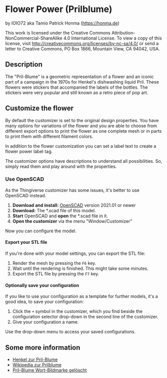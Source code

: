 # Flower Power (Prilblume)

by IOIO72 aka Tamio Patrick Honma (https://honma.de)

This work is licensed under the Creative Commons Attribution-NonCommercial-ShareAlike 4.0 International License. To view a copy of this license, visit http://creativecommons.org/licenses/by-nc-sa/4.0/ or send a letter to Creative Commons, PO Box 1866, Mountain View, CA 94042, USA.

## Description

The "Pril-Blume" is a geometric representation of a flower and an iconic part of a campaign in the 1970s for Henkel's dishwashing liquid Pril. These flowers were stickers that accompanied the labels of the bottles. The stickers were very popular and still known as a retro piece of pop art.

## Customize the flower

By default the customizer is set to the original design properties. You have many options for variations of the flower and you are able to choose from different export options to print the flower as one complete mesh or in parts to print them with different filament colors.

In addition to the flower customization you can set a label text to create a flower power label tag.

The customizer options have descriptions to understand all possibilities. So, simply read them and play around with the properties.

### Use OpenSCAD

As the Thingiverse customizer has some issues, it's better to use OpenSCAD instead.

1. **Download and install:** [OpenSCAD](http://openscad.org/) version 2021.01 or newer
2. **Download:** The *.scad file of this model.
3. **Start** OpenSCAD and **open** the *.scad file in it.
4. **Open the customizer** via the menu "Window/Customizer"

Now you can configure the model.

#### Export your STL file

If you're done with your model settings, you can export the STL file:

1. Render the mesh by pressing the `F6` key.
2. Wait until the rendering is finished. This might take some minutes.
3. Export the STL file by pressing the `F7` key.

#### Optionally save your configuration

If you like to use your configuration as a template for further models, it's a good idea, to save your configuration:

1. Click the `+` symbol in the customizer, which you find beside the configuration selector drop-down in the second line of the customizer.
2. Give your configuration a name.

Use the drop-down menu to access your saved configurations.

## Some more information

- [Henkel zur Pril-Blume](https://www.henkel.de/spotlight/2015-02-25-ein-klassiker-der-nie-verblueht-396600)
- [Wikipedia zur Prilblume](https://de.wikipedia.org/wiki/Prilblume)
- [Pril-Blume Wort-Bildmarke gelöscht](https://register.dpma.de/DPMAregister/marke/register/396247164/DE)

